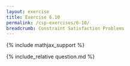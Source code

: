 ```yaml
---
layout: exercise
title: Exercise 6.10
permalink: /csp-exercises/6-10/
breadcrumb: Constraint Satisfaction Problems
---
```


{% include mathjax_support %}

<div><i class="arrow-up loader" data-chapter="csp-exercises" data-exercise="ex_10" data-rating="0"></i></div>
{% include_relative question.md %}
